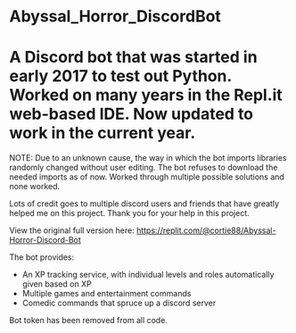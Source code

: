 # Abyssal_Horror_DiscordBot
# A Discord bot that was started in early 2017 to test out Python. Worked on many years in the Repl.it web-based IDE. Now updated to work in the current year.

NOTE: Due to an unknown cause, the way in which the bot imports libraries randomly changed without user editing. The bot refuses to download the needed imports as of now. Worked through multiple possible solutions and none worked.

Lots of credit goes to multiple discord users and friends that have greatly helped me on this project. Thank you for your help in this project.

View the original full version here: https://replit.com/@cortie88/Abyssal-Horror-Discord-Bot

The bot provides:
 - An XP tracking service, with individual levels and roles automatically given based on XP
 - Multiple games and entertainment commands
 - Comedic commands that spruce up a discord server

Bot token has been removed from all code.
